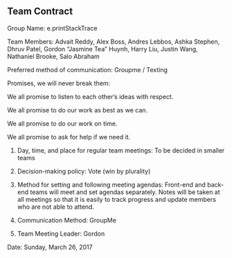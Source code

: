 Team Contract
-------------

Group Name: e.printStackTrace	 	 	 		

Team Members: Advait Reddy, Alex Boss, Andres Lebbos, Ashka Stephen, Dhruv Patel, Gordon “Jasmine Tea” Huynh, Harry Liu, Justin Wang, Nathaniel Brooke, Salo Abraham
		 	 	 						
Preferred method of communication: Groupme / Texting
					
Promises, we will never break them:	
				
We all promise to listen to each other’s ideas with respect. 

We all promise to do our work as best as we can.

We all promise to do our work on time.

We all promise to ask for help if we need it.
					
1. Day, time, and place for regular team meetings: To be decided in smaller teams

2. Decision-making policy: Vote (win by plurality)

3. Method for setting and following meeting agendas:  Front-end and back-end teams will meet and set agendas separately. Notes will be taken at all meetings so that it is easily to track progress and update members who are not able to attend.

4. Communication Method: GroupMe

5. Team Meeting Leader: Gordon

Date: Sunday, March 26, 2017